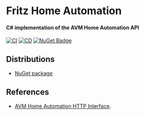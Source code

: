 # Fritz Home Automation
#### C# implementation of the AVM Home Automation API 

[![CI](https://github.com/linariii/fritz-homeautomation-csharp/actions/workflows/CI.yml/badge.svg)](https://github.com/linariii/fritz-homeautomation-csharp/actions/workflows/CI.yml) [![CD](https://github.com/linariii/fritz-homeautomation-csharp/actions/workflows/CD.yml/badge.svg)](https://github.com/linariii/fritz-homeautomation-csharp/actions/workflows/CD.yml) [![NuGet Badge](https://buildstats.info/nuget/Fritz.HomeAutomation)](https://www.nuget.org/packages/Fritz.HomeAutomation/)

## Distributions
* [NuGet package](https://www.nuget.org/packages/Fritz.HomeAutomation/)

## References 
* [AVM Home Automation HTTP Interface](https://avm.de/fileadmin/user_upload/Global/Service/Schnittstellen/AHA-HTTP-Interface.pdf).
